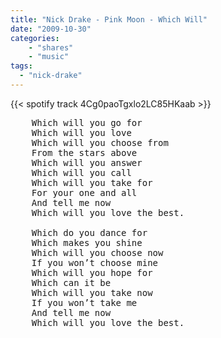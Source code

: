 ```yaml
---
title: "Nick Drake - Pink Moon - Which Will"
date: "2009-10-30"
categories:
    - "shares"
    - "music"
tags:
  - "nick-drake"
---
```


{{< spotify track 4Cg0paoTgxlo2LC85HKaab >}}

<pre>
    Which will you go for
    Which will you love
    Which will you choose from
    From the stars above
    Which will you answer
    Which will you call
    Which will you take for
    For your one and all
    And tell me now
    Which will you love the best.

    Which do you dance for
    Which makes you shine
    Which will you choose now
    If you won’t choose mine
    Which will you hope for
    Which can it be
    Which will you take now
    If you won’t take me
    And tell me now
    Which will you love the best.
</pre>